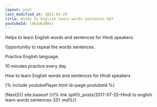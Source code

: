 ```yaml
---
layout: post
last_modified_at: 2021-03-29
title: Hindi to English learn words sentences 687 
youtubeId: l46JUKJN8cc
---
```

 
 
Helps to learn English words and sentences for Hindi speakers.

Opportunitiy to repeat the words sentences. 

Practice English language. 
 
10 minutes practice every day. 
 
How to learn English words and sentences for Hindi speakers 
 
{% include youtubePlayer.html id=page.youtubeId %}
 
 
[Next]({{ site.baseurl }}{% link  split1/_posts/2017-07-25-Hindi to english learn words sentences 331 .md%})
 
